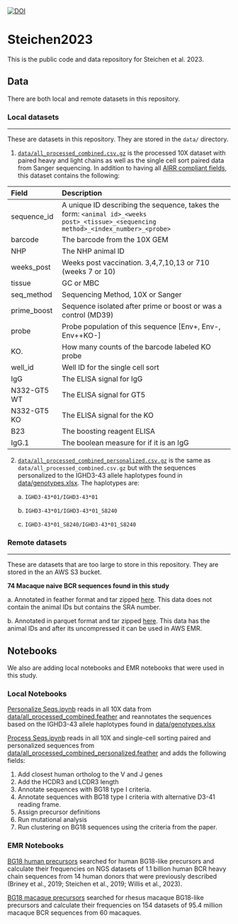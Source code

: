 [![DOI](https://zenodo.org/badge/DOI/10.5281/zenodo.10701311.svg)](https://doi.org/10.5281/zenodo.10701311)

# Steichen2023

This is the public code and data repository for Steichen et al. 2023.

## Data

There are both local and remote datasets in this repository.

### Local datasets

---

These are datasets in this repository. They are stored in the `data/` directory.

1. [`data/all_processed_combined.csv.gz`](data/all_processed_combined.csv.gz) is the processed 10X dataset with paired heavy and light chains as well as the single cell sort paired data from Sanger sequencing. In addition to having all [AIRR compliant fields](https://docs.airr-community.org/en/stable/datarep/rearrangements.html#fields), this dataset contains the following:

| Field       | Description                                                                                                                         |
| :---------- | :---------------------------------------------------------------------------------------------------------------------------------- |
| sequence_id | A unique ID describing the sequence, takes the form: `<animal id>_<weeks post>_<tissue>_<sequencing method>_<index_number>_<probe>` |
| barcode     | The barcode from the 10X GEM                                                                                                        |
| NHP         | The NHP animal ID                                                                                                                   |
| weeks_post  | Weeks post vaccination. 3,4,7,10,13 or 710 (weeks 7 or 10)                                                                          |
| tissue      | GC or MBC                                                                                                                           |
| seq_method  | Sequencing Method, 10X or Sanger                                                                                                    |
| prime_boost | Sequence isolated after prime or boost or was a control (MD39)                                                                      |
| probe       | Probe population of this sequence [Env+, Env-, Env++KO-]                                                                            |
| KO.         | How many counts of the barcode labeled KO probe                                                                                     |
| well_id     | Well ID for the single cell sort                                                                                                    |
| IgG         | The ELISA signal for IgG                                                                                                            |
| N332-GT5 WT | The ELISA signal for GT5                                                                                                            |
| N332-GT5 KO | The ELISA signal for the KO                                                                                                         |
| B23         | The boosting reagent ELISA                                                                                                          |
| IgG.1       | The boolean measure for if it is an IgG                                                                                             |

2. [`data/all_processed_combined_personalized.csv.gz`](data/all_processed_combined_personalized.csv.gz) is the same as `data/all_processed_combined.csv.gz` but with the sequences personalized to the IGHD3-43 allele haplotypes found in [data/genotypes.xlsx](data/genotype.xlsx). The haplotypes are:

   a. `IGHD3-43*01/IGHD3-43*01`

   b. `IGHD3-43*01/IGHD3-43*01_S8240`

   c. `IGHD3-43*01_S8240/IGHD3-43*01_S8240`

### Remote datasets

---

These are datasets that are too large to store in this repository. They are stored in the an AWS S3 bucket.

**74 Macaque naive BCR sequences found in this study**

a. Annotated in feather format and tar zipped [here](https://macaquenaive.s3.us-west-2.amazonaws.com/annotated_feather.tgz). This data does not contain the animal IDs but contains the SRA number.

b. Annotated in parquet format and tar zipped [here](https://macaquenaive.s3.us-west-2.amazonaws.com/parquet.tgz). This data has the animal IDs and after its uncompressed it can be used in AWS EMR.

## Notebooks

We also are adding local notebooks and EMR notebooks that were used in this study.

### Local Notebooks

[Personalize Seqs.ipynb](local_notebooks/Personalize%20Seqs.ipynb) reads in all 10X data from [data/all_processed_combined.feather](data/all_processed_combined.feather) and reannotates the sequences based on the IGHD3-43 allele haplotypes found in [data/genotypes.xlsx](data/genotype.xlsx)

[Process Seqs.ipynb](local_notebooks/Process%20Seqs.ipynb) reads in all 10X and single-cell sorting paired and personalized sequences from [data/all_processed_combined_personalized.feather](data/all_processed_combined_personalized.feather) and adds the following fields:

1. Add closest human ortholog to the V and J genes
2. Add the HCDR3 and LCDR3 length
3. Annotate sequences with BG18 type I criteria.
4. Annotate sequences with BG18 type I criteria with alternative D3-41 reading frame.
5. Assign precursor definitions
6. Run mutational analysis
7. Run clustering on BG18 sequences using the criteria from the paper.

### EMR Notebooks

[BG18 human precursors](emr_notebooks/BG18%20human%20precursor%202023.ipynb) searched for human BG18-like precursors and calculate their frequencies on NGS datasets of 1.1 billion human BCR heavy chain sequences from 14 human donors that were previously described (Briney et al., 2019; Steichen et al., 2019; Willis et al., 2023).

[BG18 macaque precursors](emr_notebooks/BG18%20macaque%20precursor%202023.ipynb) searched for rhesus macaque BG18-like precursors and calculate their frequencies on 154 datasets of 95.4 million macaque BCR sequences from 60 macaques.
